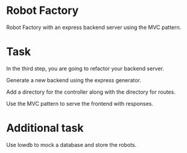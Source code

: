 # Robot Factory

Robot Factory with an express backend server using the MVC pattern.

# Task

In the third step, you are going to refactor your backend server.

Generate a new backend using the express generator.

Add a directory for the controller along with the directory for routes.

Use the MVC pattern to serve the frontend with responses.

# Additional task

Use lowdb to mock a database and store the robots.
